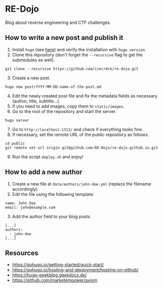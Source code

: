 # RE-Dojo

Blog about reverse engineering and CTF challenges.

## How to write a new post and publish it

1. Install `hugo` (see [here](https://gohugo.io/getting-started/installing/)) and verify the installation with `hugo version`.
2. Clone this repository (don't forget the `--recursive` flag to get the submodules as well).
```
git clone --recursive https://github.com/icecr4ck/re-dojo.git
```
3. Create a new post.
```
hugo new post/YYYY-MM-DD-name-of-the-post.md
```
4. Edit the newly created post file and fix the metadata fields as necessary (author, title, subtitle...).
5. If you need to add images, copy them to `static/images`.
6. Go to the root of the repository and start the server.
```
hugo server
```
7. Go to `http://localhost:1313/` and check if everything looks fine.
8. If necessary, set the remote URL of the public repository as follows.
```
cd public
git remote set-url origin git@github.com:RE-Dojo/re-dojo.github.io.git
```
9. Run the script `deploy.sh` and enjoy!

## How to add a new author

1. Create a new file at `data/authors/john-doe.yml` (replace the filename accordingly)
2. Edit the file using the following template:
```
name: John Doe
email: john@example.com
```
3. Add the author field to your blog posts
```
[...]
authors:
  - john-doe 
[...]
```

## Resources

* https://gohugo.io/getting-started/quick-start/
* https://gohugo.io/hosting-and-deployment/hosting-on-github/
* https://hugo-geekblog.geekdocs.de/
* https://github.com/marketempower/axiom
